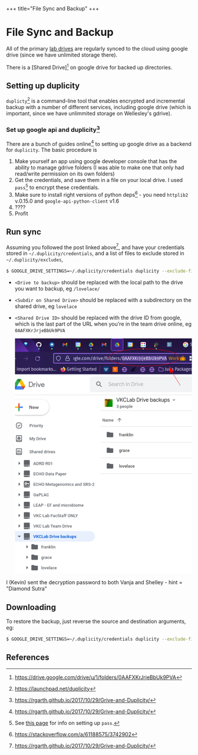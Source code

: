 +++
title="File Sync and Backup"
+++

# File Sync and Backup

All of the primary [lab drives](computers/) are regularly synced to the cloud using google drive
(since we have unlimited storage there).

There is a [Shared Drive][^shareddrive] on google drive for backed up directories.
## Setting up duplicity

`duplicty`[^duplicity] is a command-line tool that enables encrypted and incremental backup
with a number of different services, including google drive
(which is important, since we have unlimmited storage on Wellesley's gdrive).

### Set up google api and duplicity[^dupgdrive]

There are a bunch of guides online[^dupgdrive] to setting up google drive
as a backend for `duplicity`.
The basic procedure is

1. Make yourself an app using google developer console that has
   the ability to manage gdrive folders
   (I was able to make one that only had read/write permission on its own folders)
2. Get the credentials, and save them in a file on your local drive.
   I used `pass`[^pass] to encrypt these credentials.
3. Make sure to install right versions of python deps[^pydrive] -
   you need `httplib2` v.0.15.0 and `google-api-python-client` v1.6
4. ????
5. Profit

## Run sync

Assuming you followed the post linked above[^dupgdrive],
and have your credentials stored in `~/.duplicity/credentials`,
and a list of files to exclude stored in `~/.duplicity/excludes`,

```sh
$ GOOGLE_DRIVE_SETTINGS=~/.duplicity/credentials duplicity --exclude-filelist ~/.duplicity/excludes <source directory> "pydrive://developer.gserviceaccount.com/<Subdir on Shared Drive>/?driveID=<Shared Drive ID>"
```

- `<Drive to backup>` should be replaced with the local path to the drive you want to backup,
  eg `/lovelace/`
- `<Subdir on Shared Drive>` should be replaced with a subdirectory on the shared drive,
  eg `lovelace`
- `<Shared Drive ID>` should be replaced with the drive ID from google, which is the last part
  of the URL when you're in the team drive online, eg `0AAFXKrJrjeBbUk9PVA`

  ![Shared Drive ID](/assets/img/gdrive_shared_id.png)

I (Kevin) sent the decryption password to both Vanja and Shelley - hint = "Diamond Sutra"

## Downloading

To restore the backup, just reverse the source and destination arguments, eg:

```sh
$ GOOGLE_DRIVE_SETTINGS=~/.duplicity/credentials duplicity --exclude-filelist ~/.duplicity/excludes "pydrive://developer.gserviceaccount.com/<Subdir on Shared Drive>/?driveID=<Shared Drive ID>" <destination directory> 
```

## References

[^duplicity]: https://launchpad.net/duplicity
[^dupgdrive]: https://rgarth.github.io/2017/10/29/Grive-and-Duplicity/
[^pass]: See [this page](pass/) for info on setting up `pass`.
[^pydrive]: https://stackoverflow.com/a/61188575/3742902
[^shareddrive]: https://drive.google.com/drive/u/1/folders/0AAFXKrJrjeBbUk9PVA